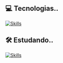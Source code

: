 ## 💻 Tecnologias..
[![Skills](https://skillicons.dev/icons?i=html,css,javascript,typescript,vuejs,figma&theme=light)](https://skillicons.dev)

## 🛠 Estudando..
[![Skills](https://skillicons.dev/icons?i=java,flutter,dart&theme=light)](https://skillicons.dev)
